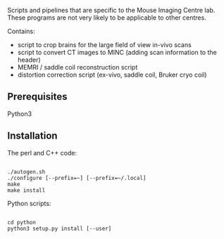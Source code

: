 Scripts and pipelines that are specific to the Mouse Imaging Centre lab. These programs are not very likely to be applicable to other centres.

Contains:
- script to crop brains for the large field of view in-vivo scans
- script to convert CT images to MINC (adding scan information to the header)
- MEMRI / saddle coil reconstruction script
- distortion correction script (ex-vivo, saddle coil, Bruker cryo coil)

Prerequisites
-------------
Python3 

Installation
------------
The perl and C++ code:
<pre><code>
./autogen.sh
./configure [--prefix=~] [--prefix=~/.local] 
make
make install
</pre></code>

Python scripts:
<pre><code>
cd python
python3 setup.py install [--user]
</pre></code>


